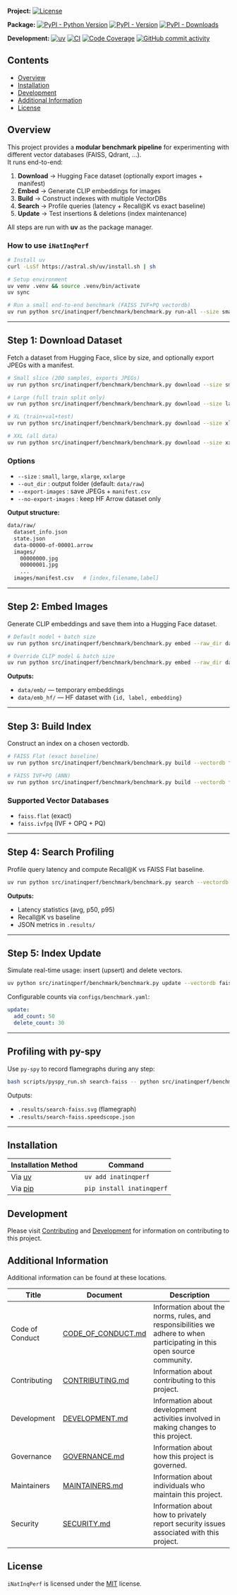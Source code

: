 **Project:**
[![License](https://img.shields.io/github/license/gt-sse-center/iNatInqPerf?color=dark-green)](https://github.com/gt-sse-center/iNatInqPerf/blob/main/LICENSE)

**Package:**
[![PyPI - Python Version](https://img.shields.io/pypi/pyversions/inatinqperf?color=dark-green)](https://pypi.org/project/inatinqperf/)
[![PyPI - Version](https://img.shields.io/pypi/v/inatinqperf?color=dark-green)](https://pypi.org/project/inatinqperf/)
[![PyPI - Downloads](https://img.shields.io/pypi/dm/inatinqperf)](https://pypistats.org/packages/inatinqperf)

**Development:**
[![uv](https://img.shields.io/endpoint?url=https://raw.githubusercontent.com/astral-sh/uv/main/assets/badge/v0.json)](https://github.com/astral-sh/uv)
[![CI](https://github.com/gt-sse-center/iNatInqPerf/actions/workflows/CICD.yml/badge.svg)](https://github.com/gt-sse-center/iNatInqPerf/actions/workflows/CICD.yml)
[![Code Coverage](https://img.shields.io/endpoint?url=https://gist.githubusercontent.com/ketanbj/521b537b3503957227f91dfb3db59065/raw/iNatInqPerf_code_coverage.json)](https://github.com/gt-sse-center/iNatInqPerf/actions)
[![GitHub commit activity](https://img.shields.io/github/commit-activity/y/gt-sse-center/iNatInqPerf?color=dark-green)](https://github.com/gt-sse-center/iNatInqPerf/commits/main/)

<!-- Content above this delimiter will be copied to the generated README.md file. DO NOT REMOVE THIS COMMENT, as it will cause regeneration to fail. -->

## Contents

- [Overview](#overview)
- [Installation](#installation)
- [Development](#development)
- [Additional Information](#additional-information)
- [License](#license)

## Overview

This project provides a **modular benchmark pipeline** for experimenting with different vector databases (FAISS, Qdrant, …).  
It runs end-to-end:

1. **Download** → Hugging Face dataset (optionally export images + manifest)  
2. **Embed** → Generate CLIP embeddings for images  
3. **Build** → Construct indexes with multiple VectorDBs  
4. **Search** → Profile queries (latency + Recall@K vs exact baseline)  
5. **Update** → Test insertions & deletions (index maintenance)

All steps are run with **uv** as the package manager.

### How to use `iNatInqPerf`

```bash
# Install uv
curl -LsSf https://astral.sh/uv/install.sh | sh

# Setup environment
uv venv .venv && source .venv/bin/activate
uv sync

# Run a small end-to-end benchmark (FAISS IVF+PQ vectordb)
uv run python src/inatinqperf/benchmark/benchmark.py run-all --size small --vectordb faiss.ivfpq
```

---

## Step 1: Download Dataset

Fetch a dataset from Hugging Face, slice by size, and optionally export JPEGs with a manifest.

```bash
# Small slice (200 samples, exports JPEGs)
uv run python src/inatinqperf/benchmark/benchmark.py download --size small --out_dir data/raw --export-images

# Large (full train split only)
uv run python src/inatinqperf/benchmark/benchmark.py download --size large --out_dir data/raw

# XL (train+val+test)
uv run python src/inatinqperf/benchmark/benchmark.py download --size xlarge --out_dir data/raw

# XXL (all data)
uv run python src/inatinqperf/benchmark/benchmark.py download --size xxlarge --out_dir data/raw
```

### Options

- `--size` : `small`, `large`, `xlarge`, `xxlarge`
- `--out_dir` : output folder (default: `data/raw`)
- `--export-images` : save JPEGs + `manifest.csv`
- `--no-export-images` : keep HF Arrow dataset only

**Output structure:**

```sh
data/raw/
  dataset_info.json
  state.json
  data-00000-of-00001.arrow
  images/
    00000000.jpg
    00000001.jpg
    ...
  images/manifest.csv   # [index,filename,label]
```

---

## Step 2: Embed Images

Generate CLIP embeddings and save them into a Hugging Face dataset.

```bash
# Default model + batch size
uv run python src/inatinqperf/benchmark/benchmark.py embed --raw_dir data/raw --emb_dir data/emb

# Override CLIP model & batch size
uv run python src/inatinqperf/benchmark/benchmark.py embed --raw_dir data/raw --emb_dir data/emb --model_id openai/clip-vit-large-patch14 --batch-size 32
```

**Outputs:**

- `data/emb/` — temporary embeddings
- `data/emb_hf/` — HF dataset with `{id, label, embedding}`

---

## Step 3: Build Index

Construct an index on a chosen vectordb.

```bash
# FAISS Flat (exact baseline)
uv run python src/inatinqperf/benchmark/benchmark.py build --vectordb faiss.flat --hf_dir data/emb_hf

# FAISS IVF+PQ (ANN)
uv run python src/inatinqperf/benchmark/benchmark.py build --vectordb faiss.ivfpq --hf_dir data/emb_hf
```

### Supported Vector Databases

- `faiss.flat` (exact)
- `faiss.ivfpq` (IVF + OPQ + PQ)

---

## Step 4: Search Profiling

Profile query latency and compute Recall@K vs FAISS Flat baseline.

```bash
uv run python src/inatinqperf/benchmark/benchmark.py search --vectordb faiss.ivfpq --hf_dir data/emb_hf --topk 10 --queries bench/queries.txt
```

**Outputs:**

- Latency statistics (avg, p50, p95)
- Recall@K vs baseline
- JSON metrics in `.results/`

---

## Step 5: Index Update

Simulate real-time usage: insert (upsert) and delete vectors.

```bash
uv python src/inatinqperf/benchmark/benchmark.py update --vectordb faiss.ivfpq --hf_dir data/emb_hf
```

Configurable counts via `configs/benchmark.yaml`:

```yaml
update:
  add_count: 50
  delete_count: 30
```

---

## Profiling with py-spy

Use `py-spy` to record flamegraphs during any step:

```bash
bash scripts/pyspy_run.sh search-faiss -- python src/inatinqperf/benchmark/benchmark.py search --vectordb faiss.ivfpq --hf_dir data/emb_hf --topk 10 --queries src/inatinqperf/benchmark/queries.txt
```

Outputs:

- `.results/search-faiss.svg` (flamegraph)
- `.results/search-faiss.speedscope.json`

---

<!-- Content below this delimiter will be copied to the generated README.md file. DO NOT REMOVE THIS COMMENT, as it will cause regeneration to fail. -->

## Installation

| Installation Method | Command |
| --- | --- |
| Via [uv](https://github.com/astral-sh/uv) | `uv add inatinqperf` |
| Via [pip](https://pip.pypa.io/en/stable/) | `pip install inatinqperf` |

## Development

Please visit [Contributing](https://github.com/gt-sse-center/iNatInqPerf/blob/main/CONTRIBUTING.md) and [Development](https://github.com/gt-sse-center/iNatInqPerf/blob/main/DEVELOPMENT.md) for information on contributing to this project.

## Additional Information

Additional information can be found at these locations.

| Title | Document | Description |
| --- | --- | --- |
| Code of Conduct | [CODE_OF_CONDUCT.md](https://github.com/gt-sse-center/iNatInqPerf/blob/main/CODE_OF_CONDUCT.md) | Information about the norms, rules, and responsibilities we adhere to when participating in this open source community. |
| Contributing | [CONTRIBUTING.md](https://github.com/gt-sse-center/iNatInqPerf/blob/main/CONTRIBUTING.md) | Information about contributing to this project. |
| Development | [DEVELOPMENT.md](https://github.com/gt-sse-center/iNatInqPerf/blob/main/DEVELOPMENT.md) | Information about development activities involved in making changes to this project. |
| Governance | [GOVERNANCE.md](https://github.com/gt-sse-center/iNatInqPerf/blob/main/GOVERNANCE.md) | Information about how this project is governed. |
| Maintainers | [MAINTAINERS.md](https://github.com/gt-sse-center/iNatInqPerf/blob/main/MAINTAINERS.md) | Information about individuals who maintain this project. |
| Security | [SECURITY.md](https://github.com/gt-sse-center/iNatInqPerf/blob/main/SECURITY.md) | Information about how to privately report security issues associated with this project. |

## License

`iNatInqPerf` is licensed under the <a href="https://choosealicense.com/licenses/MIT/" target="_blank">MIT</a> license.
